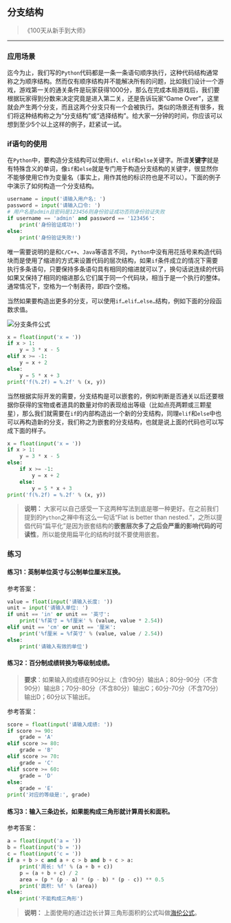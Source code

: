 ## 分支结构

>《100天从新手到大师》

---

### 应用场景

迄今为止，我们写的`Python`代码都是一条一条语句顺序执行，这种代码结构通常称之为顺序结构。然而仅有顺序结构并不能解决所有的问题，比如我们设计一个游戏，游戏第一关的通关条件是玩家获得1000分，那么在完成本局游戏后，我们要根据玩家得到分数来决定究竟是进入第二关，还是告诉玩家“Game Over”，这里就会产生两个分支，而且这两个分支只有一个会被执行。类似的场景还有很多，我们将这种结构称之为“分支结构”或“选择结构”。给大家一分钟的时间，你应该可以想到至少5个以上这样的例子，赶紧试一试。

### if语句的使用

在`Python`中，要构造分支结构可以使用`if`、`elif`和`else`关键字。所谓**关键字**就是有特殊含义的单词，像`if`和`else`就是专门用于构造分支结构的关键字，很显然你不能够使用它作为变量名（事实上，用作其他的标识符也是不可以）。下面的例子中演示了如何构造一个分支结构。

```Python
username = input('请输入用户名: ')
password = input('请输入口令: ')
# 用户名是admin且密码是123456则身份验证成功否则身份验证失败
if username == 'admin' and password == '123456':
    print('身份验证成功!')
else:
    print('身份验证失败!')
```

唯一需要说明的是和`C/C++`、`Java`等语言不同，`Python`中没有用花括号来构造代码块而是使用了缩进的方式来设置代码的层次结构，如果`if`条件成立的情况下需要执行多条语句，只要保持多条语句具有相同的缩进就可以了，换句话说连续的代码如果又保持了相同的缩进那么它们属于同一个代码块，相当于是一个执行的整体。通常情况下，空格为一个制表符，即四个空格。

当然如果要构造出更多的分支，可以使用`if…elif…else…`结构，例如下面的分段函数求值。

![分支条件公式](D:\repository\PythonNotes\images\分支条件公式.png)

```Python
x = float(input('x = '))
if x > 1:
    y = 3 * x - 5
elif x >= -1:
    y = x + 2
else:
    y = 5 * x + 3
print('f(%.2f) = %.2f' % (x, y))
```

当然根据实际开发的需要，分支结构是可以嵌套的，例如判断是否通关以后还要根据你获得的宝物或者道具的数量对你的表现给出等级（比如点亮两颗或三颗星星），那么我们就需要在`if`的内部构造出一个新的分支结构，同理`elif`和`else`中也可以再构造新的分支，我们称之为嵌套的分支结构，也就是说上面的代码也可以写成下面的样子。

```Python
x = float(input('x = '))
if x > 1:
    y = 3 * x - 5
else:
    if x >= -1:
        y = x + 2
    else:
        y = 5 * x + 3
print('f(%.2f) = %.2f' % (x, y))
```

> **说明：** 大家可以自己感受一下这两种写法到底是哪一种更好。在之前我们提到的`Python`之禅中有这么一句话“Flat is better than nested.”，之所以提倡代码“扁平化”是因为嵌套结构的**嵌套层次多了之后会严重的影响代码的可读性**，所以能使用扁平化的结构时就不要使用嵌套。

### 练习

#### 练习1：英制单位英寸与公制单位厘米互换。

参考答案：

```Python
value = float(input('请输入长度: '))
unit = input('请输入单位: ')
if unit == 'in' or unit == '英寸':
    print('%f英寸 = %f厘米' % (value, value * 2.54))
elif unit == 'cm' or unit == '厘米':
    print('%f厘米 = %f英寸' % (value, value / 2.54))
else:
    print('请输入有效的单位')
```

#### 练习2：百分制成绩转换为等级制成绩。

> **要求**：如果输入的成绩在90分以上（含90分）输出A；80分-90分（不含90分）输出B；70分-80分（不含80分）输出C；60分-70分（不含70分）输出D；60分以下输出E。

参考答案：

```Python
score = float(input('请输入成绩: '))
if score >= 90:
    grade = 'A'
elif score >= 80:
    grade = 'B'
elif score >= 70:
    grade = 'C'
elif score >= 60:
    grade = 'D'
else:
    grade = 'E'
print('对应的等级是:', grade)
```
#### 练习3：输入三条边长，如果能构成三角形就计算周长和面积。

参考答案：

```Python
a = float(input('a = '))
b = float(input('b = '))
c = float(input('c = '))
if a + b > c and a + c > b and b + c > a:
    print('周长: %f' % (a + b + c))
    p = (a + b + c) / 2
    area = (p * (p - a) * (p - b) * (p - c)) ** 0.5
    print('面积: %f' % (area))
else:
    print('不能构成三角形')
```
> **说明：** 上面使用的通过边长计算三角形面积的公式叫做[海伦公式](https://zh.wikipedia.org/zh-hans/海伦公式)。

